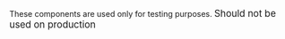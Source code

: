 These components are used only for testing purposes. <span style="font-size:larger;">Should not be
used on production</span>
